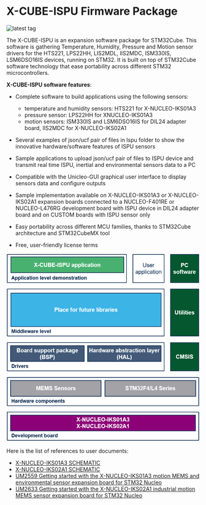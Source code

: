 # X-CUBE-ISPU Firmware Package

![latest tag](https://img.shields.io/github/v/tag/STMicroelectronics/x-cube-ispu.svg?color=brightgreen)

The X-CUBE-ISPU is an expansion software package for STM32Cube. This software is gathering Temperature, Humidity, Pressure and Motion sensor drivers for the HTS221, LPS22HH, LIS2MDL, IIS2MDC, ISM330IS, LSM6DSO16IS devices, running on STM32. It is built on top of STM32Cube software technology that ease portability across different STM32 microcontrollers.

**X-CUBE-ISPU software features**:

- Complete software to build applications using the following sensors:

  - temperature and humidity sensors: HTS221 for X-NUCLEO-IKS01A3
  - pressure sensor: LPS22HH for XNUCLEO-IKS01A3
  - motion sensors: ISM330IS and LSM6DSO16IS for DIL24 adapter board, IIS2MDC for X-NUCLEO-IKS02A1

- Several examples of json/ucf pair of files in Ispu folder to show the innovative hardware/software features of ISPU sensors

- Sample applications to upload json/ucf pair of files to ISPU device and transmit real time ISPU, inertial and environmental sensors data to a PC

- Compatible with the Unicleo-GUI graphical user interface to display sensors data and configure outputs

- Sample implementation available on X-NUCLEO-IKS01A3 or X-NUCLEO-IKS02A1 expansion boards connected to a NUCLEO-F401RE or NUCLEO-L476RG development board with ISPU device in DIL24 adapter board and on CUSTOM boards with ISPU sensor only

- Easy portability across different MCU families, thanks to STM32Cube architecture and STM32CubeMX tool

- Free, user-friendly license terms

[![The X-CUBE-ISPU package contents](_htmresc/X-CUBE-ISPU_components_2022.png)]()

Here is the list of references to user documents:

- [X-NUCLEO-IKS01A3 SCHEMATIC](https://www.st.com/resource/en/schematic_pack/x-nucleo-iks01a3_schematic.pdf)
- [X-NUCLEO-IKS02A1 SCHEMATIC](https://www.st.com/resource/en/schematic_pack/x-nucleo-iks02a1_schematic.pdf)
- [UM2559 Getting started with the X-NUCLEO-IKS01A3 motion MEMS and environmental sensor expansion board for STM32 Nucleo](https://www.st.com/resource/en/user_manual/um2559-getting-started-with-the-xnucleoiks01a3-motion-mems-and-environmental-sensor-expansion-board-for-stm32-nucleo-stmicroelectronics.pdf)
- [UM2633 Getting started with the X-NUCLEO-IKS02A1 industrial motion MEMS sensor expansion board for STM32 Nucleo](https://www.st.com/resource/en/user_manual/um2633-getting-started-with-the-xnucleoiks02a1-industrial-motion-mems-sensor-expansion-board-for-stm32-nucleo-stmicroelectronics.pdf)
